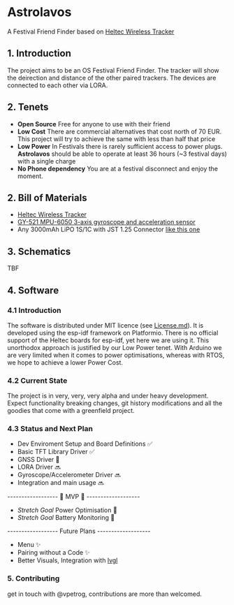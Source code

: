 # Astrolavos

A Festival Friend Finder based on [Heltec Wireless Tracker](https://heltec.org/project/wireless-tracker/)

## 1. Introduction
The project aims to be an OS Festival Friend Finder. The tracker will show the deirection and distance of the other paired trackers. The devices are connected to each other via LORA.

## 2. Tenets
- **Open Source** Free for anyone to use with their friend
- **Low Cost** There are commercial alternatives that cost north of 70 EUR. This project will try to achieve the same with less than half that price
- **Low Power** In Festivals there is rarely sufficient access to power plugs. **Astrolavos** should be able to operate at least 36 hours (~3 festival days) with a single charge
- **No Phone dependency** You are at a festival disconnect and enjoy the moment.

## 2. Bill of Materials
- [Heltec Wireless Tracker](https://heltec.org/project/wireless-tracker/)
- [GY-521 MPU-6050 3-axis gyroscope and acceleration sensor](https://www.az-delivery.de/en/products/gy-521-6-achsen-gyroskop-und-beschleunigungssensor)
- Any 3000mAh  LiPO 1S/1C with JST 1.25 Connector [like this one](https://www.amazon.de/-/en/dp/B0F18ST3K5?ref=ppx_yo2ov_dt_b_fed_asin_title)

## 3. Schematics
TBF

## 4. Software

### 4.1 Introduction
The software is distributed under MIT licence (see [License.md](License.md)). It is developed using the esp-idf framework on Platformio. There is no official support of the Heltec boards for esp-idf, yet here we are using it. This unorthodox approach is justified by our Low Power tenet. With Arduino we are very limited when it comes to power optimisations, whereas with RTOS, we hope to achieve a lower Power Cost.

### 4.2 Current State
The project is in very, very, very alpha and under heavy development. Expect functionality breaking changes, git history modifications and all the goodies that come with a greenfield project.

### 4.3 Status and Next Plan
- Dev Enviroment Setup and Board Definitions ✅
- Basic TFT Library Driver ✅
- GNSS Driver 🚧
- LORA Driver 🔜
- Gyroscope/Accelerometer Driver 🔜
- Integration and main usage 🔜

------------------ 🚀 MVP 🚀 -------------------

- *Stretch Goal* Power Optimisation 🎯
- *Stretch Goal* Battery Monitoring 🎯

------------------  Future Plans  -------------------

- Menu ✨
- Pairing without a Code ✨
- Better Visuals, Integration with [lvgl](https://lvgl.io/)

### 5. Contributing
get in touch with @vpetrog, contributions are more than welcomed.